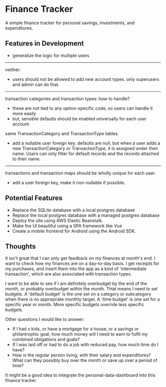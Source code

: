 # Finance Tracker

A simple finance tracker for personal savings, investments, and expenditures.

## Features in Development
- generalize the logic for multiple users 

---

neither:
- users should not be allowed to add new account types. only superusers and admin can do that.

---

transaction categories and transaction types: how to handle?
- these are not tied to any option-specific code, so users can handle it more easily
- but, sensible defaults should be enabled universally for each user account

same TransactionCategory and TransactionType tables.
- add a nullable user foreign key. defaults are null, but when a user adds a new TransactionCategory
or TransactionType, it is assigned under their name. Users can only filter for default records and 
the records attached to their name.

---

transactions and transaction maps should be wholly unique for each user.
- add a user foreign key, make it non-nullable if possible.




## Potential Features
- Replace the SQLite database with a local postgres database
- Replace the local postgres database with a managed postgres database
- Deploy the site using AWS Elastic Beanstalk.
- Make the UI beautiful using a SPA framework like Vue
- Create a mobile frontend for Android using the Android SDK.

## Thoughts
It isn't great that I can only get feedback on my finances at month's end. I want to check how my finances are
on a day-to-day basis. I get receipts for my purchases, and insert them into the app as a kind of 
'intermediate transaction', which are also associated with transaction types.

I want to be able to see if I am definitely overbudget by the end of the month, or probably overbudget within the 
month. THat means I need to set budgets. A 'default budget' is the one set on a category or subcategory when there is no
appropriate monthly target. A 'time budget' is one set for a specific year or month. More specific budgets override less
specific budgets.

Other questions I would like to answer:
- If I had x kids, or have a mortgage for a house, or a savings or philantrophic goal, how much money will I need
to earn to fulfil my combined obligations and goals?
- If I was laid off or had to do a job with reduced pay, how much time do I have?
- How is the regular person living, with their salary and expenditures? What can they possibly buy
over the month or save up over a period of time?

It might be a good idea to integrate the personal-data-dashboard into this finance tracker. 


